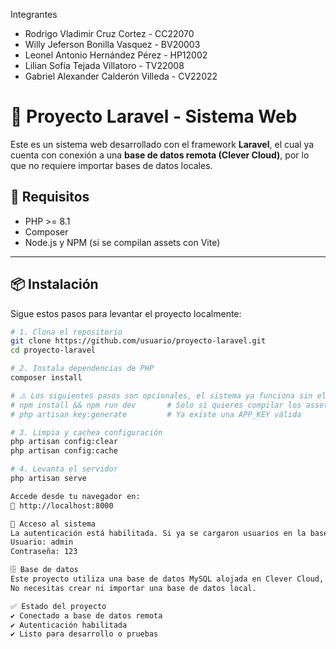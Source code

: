 Integrantes
- Rodrigo Vladimir Cruz Cortez - CC22070
- Willy Jeferson Bonilla Vasquez - BV20003
- Leonel Antonio Hernández Pérez - HP12002
- Lilian Sofía Tejada Villatoro - TV22008
- Gabriel Alexander Calderón Villeda - CV22022

 
# 🧩 Proyecto Laravel - Sistema Web

Este es un sistema web desarrollado con el framework **Laravel**, el cual ya cuenta con conexión a una **base de datos remota (Clever Cloud)**, por lo que no requiere importar bases de datos locales.

## 🚀 Requisitos

- PHP >= 8.1
- Composer
- Node.js y NPM (si se compilan assets con Vite)

---

## 📦 Instalación

Sigue estos pasos para levantar el proyecto localmente:

```bash
# 1. Clona el repositorio
git clone https://github.com/usuario/proyecto-laravel.git
cd proyecto-laravel

# 2. Instala dependencias de PHP
composer install

# ⚠️ Los siguientes pasos son opcionales, el sistema ya funciona sin ellos:
# npm install && npm run dev       # Solo si quieres compilar los assets
# php artisan key:generate         # Ya existe una APP_KEY válida

# 3. Limpia y cachea configuración
php artisan config:clear
php artisan config:cache

# 4. Levanta el servidor
php artisan serve

Accede desde tu navegador en:
🔗 http://localhost:8000

🔐 Acceso al sistema
La autenticación está habilitada. Si ya se cargaron usuarios en la base, se puede acceder con:
Usuario: admin
Contraseña: 123

🗄️ Base de datos
Este proyecto utiliza una base de datos MySQL alojada en Clever Cloud, ya conectada desde el archivo .env.
No necesitas crear ni importar una base de datos local.

✅ Estado del proyecto
✔️ Conectado a base de datos remota
✔️ Autenticación habilitada
✔️ Listo para desarrollo o pruebas
